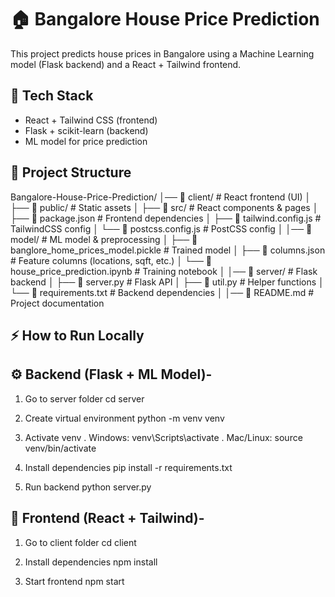 # 🏠 Bangalore House Price Prediction

This project predicts house prices in Bangalore using a Machine Learning model (Flask backend) and a React + Tailwind frontend.

## 🚀 Tech Stack
- React + Tailwind CSS (frontend)
- Flask + scikit-learn (backend)
- ML model for price prediction

## 📂 Project Structure
Bangalore-House-Price-Prediction/
│── 📂 client/ # React frontend (UI)
│ ├── 📂 public/ # Static assets
│ ├── 📂 src/ # React components & pages
│ ├── 📄 package.json # Frontend dependencies
│ ├── 📄 tailwind.config.js # TailwindCSS config
│ └── 📄 postcss.config.js # PostCSS config
│
│── 📂 model/ # ML model & preprocessing
│ ├── 📄 banglore_home_prices_model.pickle # Trained model
│ ├── 📄 columns.json # Feature columns (locations, sqft, etc.)
│ └── 📄 house_price_prediction.ipynb # Training notebook
│
│── 📂 server/ # Flask backend
│ ├── 📄 server.py # Flask API
│ ├── 📄 util.py # Helper functions
│ └── 📄 requirements.txt # Backend dependencies
│
│── 📄 README.md # Project documentation

## ⚡ How to Run Locally
## ⚙️ Backend (Flask + ML Model)-

1. Go to server folder
   cd server

2. Create virtual environment
   python -m venv venv

3.  Activate venv
   . Windows:
    venv\Scripts\activate
   . Mac/Linux:
    source venv/bin/activate

5. Install dependencies
   pip install -r requirements.txt

6. Run backend
   python server.py


## 🎨 Frontend (React + Tailwind)-
1. Go to client folder
   cd client

2. Install dependencies
   npm install

3. Start frontend
   npm start


